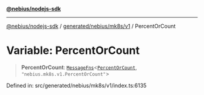 [**@nebius/nodejs-sdk**](../../../../../README.md)

---

[@nebius/nodejs-sdk](../../../../../README.md) / [generated/nebius/mk8s/v1](../README.md) / PercentOrCount

# Variable: PercentOrCount

> **PercentOrCount**: [`MessageFns`](../../../../../runtime/protos/core/interfaces/MessageFns.md)\<[`PercentOrCount`](../interfaces/PercentOrCount.md), `"nebius.mk8s.v1.PercentOrCount"`\>

Defined in: src/generated/nebius/mk8s/v1/index.ts:6135
